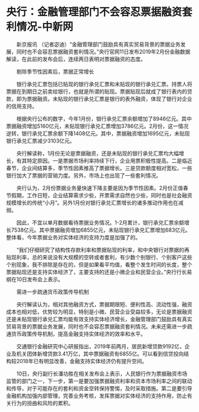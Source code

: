 # 央行：金融管理部门不会容忍票据融资套利情况-中新网

　　新京报讯 （记者宓迪）“金融管理部门鼓励具有真实贸易背景的票据业务发展，同时也不会容忍票据融资套利情况。”央行官网11日发布2019年2月份金融数据解读，在此前的发布会后，连续两日表明对票据融资的态度。

　　剔除季节性因素后，票据正常增长

　　银行承兑汇票包括已贴现的银行承兑汇票和未贴现的银行承兑汇票。持票人将票据在到期日之前卖给银行，也就是所谓的贴现。票据贴现后就成了银行表内的贷款，即为票据融资。未贴现的银行承兑汇票是银行的表外融资，体现了银行对企业的信用支持。

　　根据央行公布的数字，今年1月份，银行承兑汇票余额增加了8946亿元。其中票据融资增加5160亿元，未贴现银行承兑汇票增加3786亿元。2月份，这一情况逆转，银行承兑汇票余额下降1408亿元。其中，票据融资增加1695亿元，未贴现银行承兑汇票减少3103亿元。

　　央行解读称，1月份无论是票据融资，还是未贴现的银行承兑汇票均大幅增长，有其特定原因。一是票据市场利率持续下行，企业用票积极性提高。二是临近春节，企业间结算多，季节性因素推高了票据增长。三是贷款额度相对宽松，一些银行加大了票据的营销力度。另外，市场上也出现了一些套利情况。

　　央行认为，2月份票据业务量快速下降主要是因为季节性因素。2月份正值春节假期，工作日短，企业结算需求少些，开票需求自然也少些，同时也是社会融资规模增长的传统“小月”。另外1月份对银行承兑汇票增长的诸多推动作用也在减弱。

　　因此，不宜以单月数据看待票据业务情况。1-2月累计，银行承兑汇票余额增长7538亿元。其中票据融资增加6855亿元，未贴现银行承兑汇票增加683亿元。整体看，今年票据业务对实体经济的支持力度是加强了的。

　　“我们仔细研究了结构性存款利率和票据贴现的利率，和中央银行对票据的再贴现利率，总的来说没有大规模的空转或者套利，有少数个别银行、个别客户这些个别现象，我不排除是存在的，但是如果看平均值，看整个发生时间的长度，整个票据贴现还是支持实体经济了，主要支持的还是小微企业和民营企业。”央行行长易纲在10日发布会上表示。

　　需进一步疏通货币政策传导机制

　　央行解读认为，相对其他融资方式，票据期限短、便利性高、流动性强，融资成本也相对低，优势较为明显，特别是小微、民营企业受益较多，无论是票据融资还是未贴现银行承兑汇票均能有效支持实体经济增长，金融管理部门鼓励具有真实贸易背景的票据业务发展，同时也不会容忍票据融资套利情况。未来还需进一步疏通货币政策传导机制，提高金融支持实体经济的效率和水平。

　　交通银行金融研究中心研报指出，2019年前两月，居民新增贷款9192亿，企业及机关团体新增贷款3.41万亿，其中票据融资有6855亿。可以看到信贷投向结构较2018年已有明显改善，金融支持实体经济仍有提升空间。

　　10日，央行副行长潘功胜在相关发布会上表示，人民银行作为票据融资市场监管的部门之一，下一步，第一是要加强票据融资利率和资本市场利率之间的联动和传导，对于可能存在的套利和资金空转保持警惕，及时采取措施。第二是要引导金融机构加强内部管理，完善业务考核，发挥票据对实体经济的支持作用，防止有关行为的扭曲和风险的累积。
